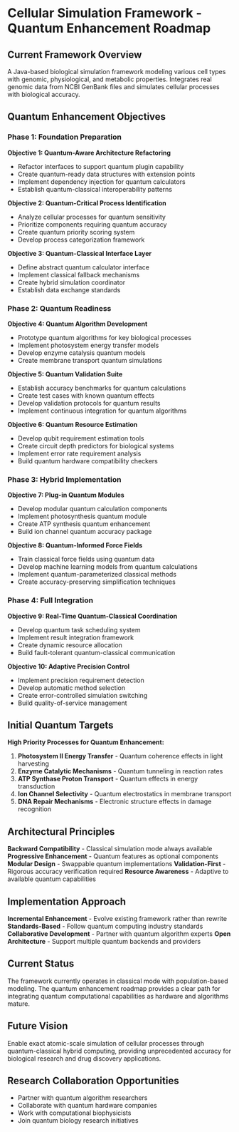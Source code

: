# Cellular Simulation Framework - Quantum Enhancement Roadmap

## Current Framework Overview

A Java-based biological simulation framework modeling various cell types with genomic, physiological, and metabolic properties. Integrates real genomic data from NCBI GenBank files and simulates cellular processes with biological accuracy.

## Quantum Enhancement Objectives

### Phase 1: Foundation Preparation

**Objective 1: Quantum-Aware Architecture Refactoring**
- Refactor interfaces to support quantum plugin capability
- Create quantum-ready data structures with extension points
- Implement dependency injection for quantum calculators
- Establish quantum-classical interoperability patterns

**Objective 2: Quantum-Critical Process Identification**
- Analyze cellular processes for quantum sensitivity
- Prioritize components requiring quantum accuracy
- Create quantum priority scoring system
- Develop process categorization framework

**Objective 3: Quantum-Classical Interface Layer**
- Define abstract quantum calculator interface
- Implement classical fallback mechanisms
- Create hybrid simulation coordinator
- Establish data exchange standards

### Phase 2: Quantum Readiness

**Objective 4: Quantum Algorithm Development**
- Prototype quantum algorithms for key biological processes
- Implement photosystem energy transfer models
- Develop enzyme catalysis quantum models
- Create membrane transport quantum simulations

**Objective 5: Quantum Validation Suite**
- Establish accuracy benchmarks for quantum calculations
- Create test cases with known quantum effects
- Develop validation protocols for quantum results
- Implement continuous integration for quantum algorithms

**Objective 6: Quantum Resource Estimation**
- Develop qubit requirement estimation tools
- Create circuit depth predictors for biological systems
- Implement error rate requirement analysis
- Build quantum hardware compatibility checkers

### Phase 3: Hybrid Implementation

**Objective 7: Plug-in Quantum Modules**
- Develop modular quantum calculation components
- Implement photosynthesis quantum module
- Create ATP synthesis quantum enhancement
- Build ion channel quantum accuracy package

**Objective 8: Quantum-Informed Force Fields**
- Train classical force fields using quantum data
- Develop machine learning models from quantum calculations
- Implement quantum-parameterized classical methods
- Create accuracy-preserving simplification techniques

### Phase 4: Full Integration

**Objective 9: Real-Time Quantum-Classical Coordination**
- Develop quantum task scheduling system
- Implement result integration framework
- Create dynamic resource allocation
- Build fault-tolerant quantum-classical communication

**Objective 10: Adaptive Precision Control**
- Implement precision requirement detection
- Develop automatic method selection
- Create error-controlled simulation switching
- Build quality-of-service management

## Initial Quantum Targets

**High Priority Processes for Quantum Enhancement:**

1. **Photosystem II Energy Transfer** - Quantum coherence effects in light harvesting
2. **Enzyme Catalytic Mechanisms** - Quantum tunneling in reaction rates
3. **ATP Synthase Proton Transport** - Quantum effects in energy transduction
4. **Ion Channel Selectivity** - Quantum electrostatics in membrane transport
5. **DNA Repair Mechanisms** - Electronic structure effects in damage recognition

## Architectural Principles

**Backward Compatibility** - Classical simulation mode always available
**Progressive Enhancement** - Quantum features as optional components
**Modular Design** - Swappable quantum implementations
**Validation-First** - Rigorous accuracy verification required
**Resource Awareness** - Adaptive to available quantum capabilities

## Implementation Approach

**Incremental Enhancement** - Evolve existing framework rather than rewrite
**Standards-Based** - Follow quantum computing industry standards
**Collaborative Development** - Partner with quantum algorithm experts
**Open Architecture** - Support multiple quantum backends and providers

## Current Status

The framework currently operates in classical mode with population-based modeling. The quantum enhancement roadmap provides a clear path for integrating quantum computational capabilities as hardware and algorithms mature.

## Future Vision

Enable exact atomic-scale simulation of cellular processes through quantum-classical hybrid computing, providing unprecedented accuracy for biological research and drug discovery applications.

## Research Collaboration Opportunities
- Partner with quantum algorithm researchers
- Collaborate with quantum hardware companies
- Work with computational biophysicists
- Join quantum biology research initiatives